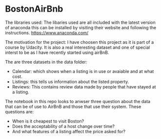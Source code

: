 # BostonAirBnb

The libraries used:
The libaries used are all included with the latest version of anaconda this can be installed by visiting their website
and following the instructions. https://www.anaconda.com/

The motivation for the project:
I have choosen this project as it is part of a course by Udacity. It is also a real interesting dataset and one of special
interst to be as I have recently started using airBnB.

The are three datasets in the data folder:
- Calendar: which shows when a listing is in use or avaiable and at what cost.
- Listings: this tells us information about the listed property.
- Reviews: This contains review data made by people that have stayed at a listing.

The notebook in this repo looks to anwser three question about the data that can be of use to AirBnB and those that use
their system. These questions are:
- When is it cheapest to visit Boston?
- Does the acceptability of a host change over time?
- And what features of a listing affect the price asked for?

